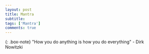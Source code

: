 ```yaml
---
layout: post
title: Mantra 
subtitle: 
tags: ['Mantra']
comments: true
---
```

{: .box-note}
"How you do anything is how you do everything" - Dirk Nowitzki


